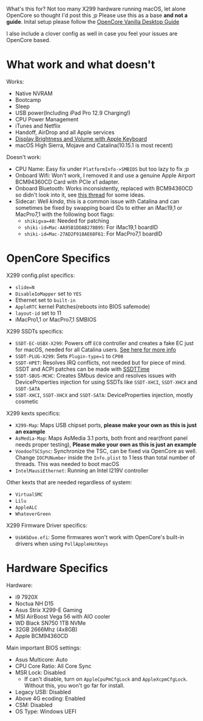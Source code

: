  What's this for? Not too many X299 hardware running macOS, let alone OpenCore so thought I'd post this ;p 
 Please use this as a base **and not a guide**. Inital setup please follow the [OpenCore Vanilla Desktop Guide](https://khronokernel-2.gitbook.io/opencore-vanilla-desktop-guide/)
 
 I also include a clover config as well in case you feel your issues are OpenCore based.
 
# What work and what doesn't

Works:
* Native NVRAM
* Bootcamp
* Sleep
* USB power(Including iPad Pro 12.9 Charging!)
* CPU Power Management
* iTunes and Netflix
* Handoff, AirDrop and all Apple services
* [Display Brightness and Volume with Apple Keyboard](https://github.com/the0neyouseek/MonitorControl/releases)
* macOS High Sierra, Mojave and Catalina(10.15.1 is most recent)

Doesn't work:
* CPU Name: Easy fix under `PlatformInfo->SMBIOS` but too lazy to fix ;p
* Onboard Wifi: Won't work, I removed it and use a genuine Apple Airport BCM94360CD Card with PCIe x1 adapter.
* Onboard Bluetooth: Works inconsistently, replaced with BCM94360CD so didn't look into it, see [this thread](https://github.com/daliansky/XiaoMi-Pro-Hackintosh/issues/262) for some ideas.
* Sidecar: Well *kinda*, this is a common issue with Catalina and can sometimes be fixed by swapping board IDs to either an iMac19,1 or MacPro7,1 with the following boot flags:
   * `shikigva=40`: Needed for patching
   * `shiki-id=Mac-AA95B1DDAB278B95`: For iMac19,1 boardID
   * `shiki-id=Mac-27AD2F918AE68F61`: For MacPro7,1 boardID
 
 
# OpenCore Specifics

X299 config.plist specifics:
* `slide=N`
* `DisableIoMapper` set to `YES`
* Ethernet set to `built-in`
* `AppleRTC` kernel Patches(reboots into BIOS safemode)
* `layout-id` set to 11
* iMacPro1,1 or MacPro7,1 SMBIOS


X299 SSDTs specifics:
* `SSDT-EC-USBX-X299`: Powers off `EC0` controller and creates a fake EC just for macOS, needed for all Catalina users. [See here for more info](https://www.reddit.com/r/hackintosh/comments/den28t/whats_new_in_macos_catalina/)
* `SSDT-PLUG-X299`: Sets `Plugin-type=1` to `CP00`
* `SSDT-HPET`: Resolves IRQ conflicts, not needed but for piece of mind. SSDT and ACPI patches can be made with [SSDTTime](https://github.com/corpnewt/SSDTTime)
* `SSDT-SBUS-MCHC`: Creates SMbus device and resolves issues with DeviceProperties injection for using SSDTs like `SSDT-XHCI`, `SSDT-XHCX` and `SSDT-SATA`
* `SSDT-XHCI`, `SSDT-XHCX` and `SSDT-SATA`: DeviceProperties injection, mostly cosmetic

X299 kexts specifics:

* `X299-Map`: Maps USB chipset ports, **please make your own as this is just an example**
* `AsMedia-Map`: Maps AsMedia 3.1 ports, both front and rear(front panel needs proper testing), **Please make your own as this is just an example**
* `VoodooTSCSync`: Synchronize the TSC, can be fixed via OpenCore as well. Change `IOCPUNumber` inside the `Info.plist` to 1 less than total number of threads. This was needed to boot macOS
* `IntelMausiEthernet`: Running an Intel I219V controller

Other kexts that are needed regardless of system:

* `VirtualSMC`
* `Lilu`
* `AppleALC`
* `WhateverGreen`


X299 Firmware Driver specifics:
* `UsbKbDxe.efi`: Some firmwares won't work with OpenCore's built-in drivers when using `PollAppleHotKeys`

# Hardware Specifics

Hardware:
* i9 7920X
* Noctua NH D15
* Asus Strix X299-E Gaming
* MSI AirBoost Vega 56 with AIO cooler
* WD Black SN750 1TB NVMe
* 32GB 2666Mhz (4x8GB)
* Apple BCM94360CD

Main important BIOS settings:

* Asus Multicore: Auto
* CPU Core Ratio: All Core Sync
* MSR Lock: Disabled
   * If can't disable, turn on `AppleCpuPmCfgLock` and `AppleXcpmCfgLock`. Without this, you won't go far for install.
* Legacy USB: Disabled
* Above 4G ecoding: Enabled
* CSM: Disabled
* OS Type: Windows UEFI

